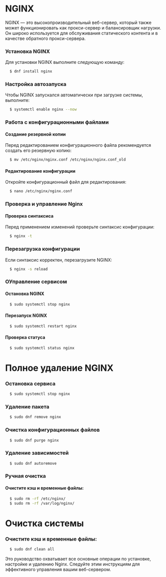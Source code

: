 # NGINX
NGINX — это высокопроизводительный веб-сервер, который также может функционировать как прокси-сервер и балансировщик нагрузки. Он широко используется для обслуживания статического контента и в качестве обратного прокси-сервера.

### Установка NGINX
Для установки NGINX выполните следующую команду:
```bash
  $ dnf install nginx
```

### Настройка автозапуска
Чтобы NGINX запускался автоматически при загрузке системы, выполните:
```bash
  $ systemctl enable nginx --now
```

### Работа с конфигурационными файлами
#### Создание резервной копии
Перед редактированием конфигурационного файла рекомендуется создать его резервную копию:
```bash
  $ mv /etc/nginx/nginx.conf /etc/nginx/nginx.conf_old
```

#### Редактирование конфигурации
Откройте конфигурационный файл для редактирования:
```bash  
  $ nano /etc/nginx/nginx.conf
```

### Проверка и управление Nginx
#### Проверка синтаксиса
Перед применением изменений проверьте синтаксис конфигурации:
```bash
  $ nginx -t
```

### Перезагрузка конфигурации
Если синтаксис корректен, перезагрузите NGINX:
```bash
  $ nginx -s reload
```

### ОУправление сервисом
#### Остановка NGINX
```bash
  $ sudo systemctl stop nginx
```

#### Перезапуск NGINX
```bash
  $ sudo systemctl restart nginx
```

#### Проверка статуса
```bash
  $ sudo systemctl status nginx
```

# Полное удаление NGINX
### Остановка сервиса
```bash
  $ sudo systemctl stop nginx
```

### Удаление пакета
```bash
  $ sudo dnf remove nginx
```

### Очистка конфигурационных файлов
```bash
  $ sudo dnf purge nginx
```

### Удаление зависимостей
```bash
  $ sudo dnf autoremove
```

### Ручная очистка
#### Очистите кэш и временные файлы:
```bash
  $ sudo rm -rf /etc/nginx/
  $ sudo rm -rf /var/log/nginx/
```

# Очистка системы
### Очистите кэш и временные файлы:
```bash
  $ sudo dnf clean all
```

Это руководство охватывает все основные операции по установке, настройке и удалению Nginx. Следуйте этим инструкциям для эффективного управления вашим веб-сервером.

